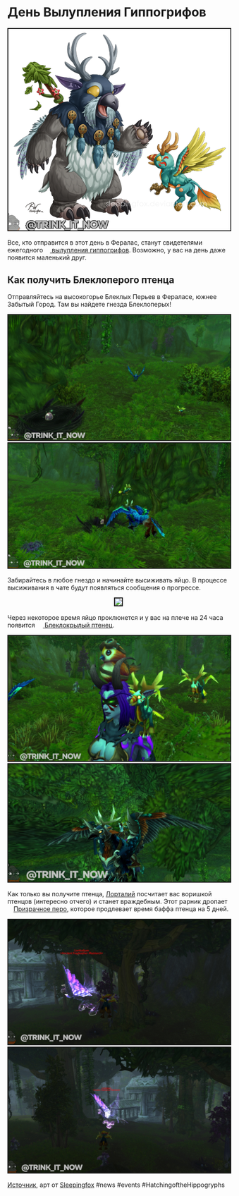 # День Вылупления Гиппогрифов

<center>
<img src=https://github.com/MagicalCow/TrinkIT-News/blob/main/Sources/Assets/Guide-Hatching-of-the-Hippogryphs/Guide-Hatching-of-the-Hippogryphs-07.png float=center border=2>
</center>

Все, кто отправится в этот день в Фералас, станут свидетелями ежегодного <a href="https://ru.wowhead.com/event=634"><img src=https://wow.zamimg.com/images/wow/icons/tiny/calendar_hatchingofthehippogryphs.gif width="12" height="12" float=down> вылупления гиппогрифов</a>. Возможно, у вас на день даже появится маленький друг.

## Как получить Блеклоперого птенца

Отправляйтесь на высокогорье Блеклых Перьев в Фераласе, южнее Забытый Город. Там вы найдете гнезда Блеклоперых!

<center>
<img src=https://github.com/MagicalCow/TrinkIT-News/blob/main/Sources/Assets/Guide-Hatching-of-the-Hippogryphs/Guide-Hatching-of-the-Hippogryphs-01.jpg float=center border=2>
</center>
<center>
<img src=https://github.com/MagicalCow/TrinkIT-News/blob/main/Sources/Assets/Guide-Hatching-of-the-Hippogryphs/Guide-Hatching-of-the-Hippogryphs-02.jpg float=center border=2>
</center>

Забирайтесь в любое гнездо и начинайте высиживать яйцо. В процессе высиживания в чате будут появляться сообщения о прогрессе.
<center>
<img src=https://images.noob-club.ru/news/2016/12/g3hnd1csze.jpg float=center border=2>
</center>

Через некоторое время яйцо проклюнется и у вас на плече на 24 часа появится <a href="https://ru.wowhead.com/spell=237356"><img src=https://wow.zamimg.com/images/wow/icons/tiny/inv_pet_babyhippogryph.gif width="14" height="14" float=down> Блеклокрылый птенец</a>.

<center>
<img src=https://github.com/MagicalCow/TrinkIT-News/blob/main/Sources/Assets/Guide-Hatching-of-the-Hippogryphs/Guide-Hatching-of-the-Hippogryphs-03.jpg float=center border=2>
</center>
<center>
<img src=https://github.com/MagicalCow/TrinkIT-News/blob/main/Sources/Assets/Guide-Hatching-of-the-Hippogryphs/Guide-Hatching-of-the-Hippogryphs-04.jpg float=center border=2>
</center>

Как только вы получите птенца, <a href="https://ru.wowhead.com/npc=115537">Лорталий</a> посчитает вас воришкой птенцов (интересно отчего) и станет враждебным. Этот рарник дропает <a href="https://ru.wowhead.com/item=142259"><img src=https://wow.zamimg.com/images/wow/icons/large/inv_feather_02.jpg width="14" height="14" float=down>Призрачное перо</a>, которое продлевает время баффа птенца на 5 дней.

<center>
<img src=https://github.com/MagicalCow/TrinkIT-News/blob/main/Sources/Assets/Guide-Hatching-of-the-Hippogryphs/Guide-Hatching-of-the-Hippogryphs-05.jpg float=center border=2>
</center>
<center>
<img src=https://github.com/MagicalCow/TrinkIT-News/blob/main/Sources/Assets/Guide-Hatching-of-the-Hippogryphs/Guide-Hatching-of-the-Hippogryphs-06.jpg float=center border=2>
</center>


[Источник](https://www.wowhead.com/news/7-1-5-ptr-hatching-of-the-hippogryphs-micro-holiday-258285), арт от [Sleepingfox](https://www.deviantart.com/sleepingfox/art/Moonkin-and-Hippogryph-321230639)
#news #events #HatchingoftheHippogryphs
